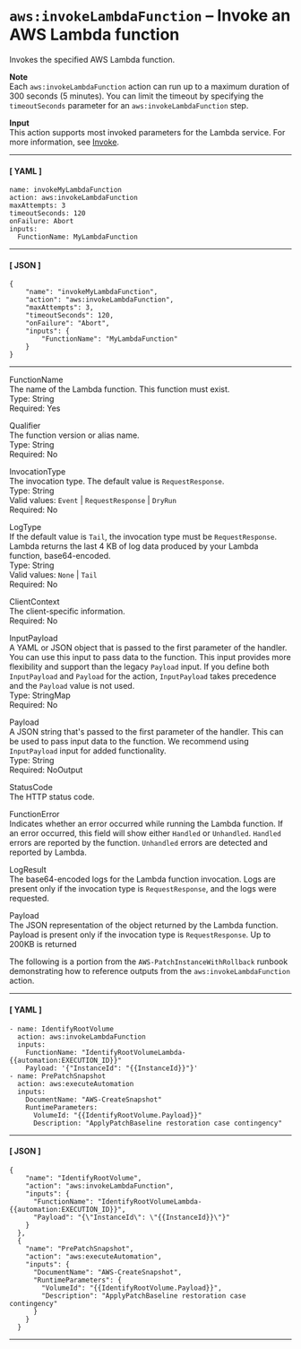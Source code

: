 # `aws:invokeLambdaFunction` – Invoke an AWS Lambda function<a name="automation-action-lamb"></a>

Invokes the specified AWS Lambda function\.

**Note**  
Each `aws:invokeLambdaFunction` action can run up to a maximum duration of 300 seconds \(5 minutes\)\. You can limit the timeout by specifying the `timeoutSeconds` parameter for an `aws:invokeLambdaFunction` step\.

**Input**  
This action supports most invoked parameters for the Lambda service\. For more information, see [Invoke](https://docs.aws.amazon.com/lambda/latest/dg/API_Invoke.html)\.

------
#### [ YAML ]

```
name: invokeMyLambdaFunction
action: aws:invokeLambdaFunction
maxAttempts: 3
timeoutSeconds: 120
onFailure: Abort
inputs:
  FunctionName: MyLambdaFunction
```

------
#### [ JSON ]

```
{
    "name": "invokeMyLambdaFunction",
    "action": "aws:invokeLambdaFunction",
    "maxAttempts": 3,
    "timeoutSeconds": 120,
    "onFailure": "Abort",
    "inputs": {
        "FunctionName": "MyLambdaFunction"
    }
}
```

------

FunctionName  
The name of the Lambda function\. This function must exist\.  
Type: String  
Required: Yes

Qualifier  
The function version or alias name\.  
Type: String  
Required: No

InvocationType  
The invocation type\. The default value is `RequestResponse`\.  
Type: String  
Valid values: `Event` \| `RequestResponse` \| `DryRun`  
Required: No

LogType  
If the default value is `Tail`, the invocation type must be `RequestResponse`\. Lambda returns the last 4 KB of log data produced by your Lambda function, base64\-encoded\.  
Type: String  
Valid values: `None` \| `Tail`  
Required: No

ClientContext  
The client\-specific information\.  
Required: No

InputPayload  
A YAML or JSON object that is passed to the first parameter of the handler\. You can use this input to pass data to the function\. This input provides more flexibility and support than the legacy `Payload` input\. If you define both `InputPayload` and `Payload` for the action, `InputPayload` takes precedence and the `Payload` value is not used\.  
Type: StringMap  
Required: No

Payload  
A JSON string that's passed to the first parameter of the handler\. This can be used to pass input data to the function\. We recommend using `InputPayload` input for added functionality\.  
Type: String  
Required: NoOutput

StatusCode  
The HTTP status code\.

FunctionError  
Indicates whether an error occurred while running the Lambda function\. If an error occurred, this field will show either `Handled` or `Unhandled`\. `Handled` errors are reported by the function\. `Unhandled` errors are detected and reported by Lambda\.

LogResult  
The base64\-encoded logs for the Lambda function invocation\. Logs are present only if the invocation type is `RequestResponse`, and the logs were requested\.

Payload  
The JSON representation of the object returned by the Lambda function\. Payload is present only if the invocation type is `RequestResponse`\. Up to 200KB is returned

The following is a portion from the `AWS-PatchInstanceWithRollback` runbook demonstrating how to reference outputs from the `aws:invokeLambdaFunction` action\.

------
#### [ YAML ]

```
- name: IdentifyRootVolume
  action: aws:invokeLambdaFunction
  inputs:
    FunctionName: "IdentifyRootVolumeLambda-{{automation:EXECUTION_ID}}"
    Payload: '{"InstanceId": "{{InstanceId}}"}'
- name: PrePatchSnapshot
  action: aws:executeAutomation
  inputs:
    DocumentName: "AWS-CreateSnapshot"
    RuntimeParameters:
      VolumeId: "{{IdentifyRootVolume.Payload}}"
      Description: "ApplyPatchBaseline restoration case contingency"
```

------
#### [ JSON ]

```
{
    "name": "IdentifyRootVolume",
    "action": "aws:invokeLambdaFunction",
    "inputs": {
      "FunctionName": "IdentifyRootVolumeLambda-{{automation:EXECUTION_ID}}",
      "Payload": "{\"InstanceId\": \"{{InstanceId}}\"}"
    }
  },
  {
    "name": "PrePatchSnapshot",
    "action": "aws:executeAutomation",
    "inputs": {
      "DocumentName": "AWS-CreateSnapshot",
      "RuntimeParameters": {
        "VolumeId": "{{IdentifyRootVolume.Payload}}",
        "Description": "ApplyPatchBaseline restoration case contingency"
      }
    }
  }
```

------